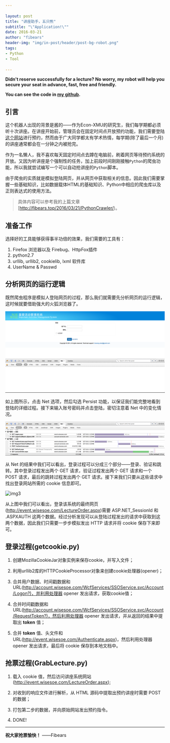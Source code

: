 ```yaml
---

layout: post
title: "讲座助手，五只熊"
subtitle: "\"Application!\""
date: 2016-03-21
author: "fibears"
header-img: "img/in-post/header/post-bg-robot.png"
tags:
- Python
- Tool

---
```


**Didn't reserve successfully for a lecture? No worry, my robot will help you secure your seat in advance, fast, free and friendly.**

**You can see the code in [my github](https://github.com/fibears/LoginXMULecture).**

## 引言

这个机器人出现的背景是酱的——作为Econ-XMU的研究生，我们每学期都必须听十次讲座。在讲座开始前，管理员会在固定时间点开放预约功能，我们需要登陆[这个网站](http://event.wisesoe.com/)进行预约，然而由于广大同学都太有学术热情，每学期(除了最后一个月)的讲座通常都会在一分钟之内被抢完。

作为一名懒人，我不喜欢每天固定时间点去蹲在电脑前，刷着网页等待预约系统的开放。又因为听讲座是个强制性的任务，加上前段时间刚刚接触`Python`的爬虫功能，所以我就尝试编写一个可以自动抢讲座的`Python`脚本。

由于爬虫的实质就是模拟登陆网页，并从网页中获取相关的信息。因此我们需要掌握一些基础知识，比如数据载体HTML的基础知识、Python中相应的爬虫库以及正则表达式的使用方法。

> 具体内容可以参考我的上篇文章[http://fibears.top/2016/03/21/PythonCrawler/)。

## 准备工作

选择好的工具能够获得事半功倍的效果，我们需要的工具有：

1. Firefox 浏览器以及 Firebug、HttpFox插件
2. python2.7
3. urllib, urllib2, cookielib, lxml 软件库
4. UserName & Passwd

## 分析网页的运行逻辑

既然爬虫程序是模拟人登陆网页的过程，那么我们就需要先分析网页的运行逻辑，这时候就要借助强大的火狐浏览器了。

![img1](/img/in-post/main/post-login-1.png)

如上图所示，点击 Net 选项，然后勾选 Persist 功能，以保证我们能完整地看到登陆的详细过程。接下来输入账号密码并点击登陆，密切注意着 Net 中的变化情况。

![img2](/img/in-post/main/post-login-2.png)

从 Net 的结果中我们可以看出，登录过程可以分成三个部分——登录、验证和跳转。其中登录过程发出两个 GET 请求，验证过程发出两个 GET 请求和一个 POST 请求，最后的跳转过程发出两个 GET 请求。接下来我们只要从这些请求中找出登录网站所需的 cookie 信息即可。

![img3](/img/in-post/main/post-login3.png)

从上图中我们可以看出，登录该系统的最终网页(http://event.wisesoe.com/LectureOrder.aspx)需要 ASP.NET_Sessionld 和 .ASPXAUTH 这两个数据。经过分析发现可以从登陆过程发出的请求中获取到这两个数据，因此我们只需要一步步模拟发出 HTTP 请求并将 cookie 保存下来即可。


## 登录过程(getcookie.py)

1. 创建MozillaCookieJar对象实例来保存cookie，并写入文件；

2. 利用urllib2库的HTTPCookieProcessor对象来创建cookie处理器(opener)；

3. 合并用户数据、时间戳数据和 URL(http://account.wisesoe.com/WcfServices/SSOService.svc/Account/Logon?)，并利用处理器 opener 发出请求，获取cookie值；

4. 合并时间戳数据和 URL(http://account.wisesoe.com/WcfServices/SSOService.svc/Account/RequestToken?)，然后利用处理器 opener 发出请求，并从返回的结果中提取出 **token** 值；

5. 合并 **token** 值、头文件和 URL(http://event.wisesoe.com/Authenticate.aspx)，然后利用处理器 opener 发出请求，最后将 cookie 保存到本地文档中。

## 抢票过程(GrabLecture.py)

1. 载入 cookie 值，然后访问讲座系统网站(http://event.wisesoe.com/LectureOrder.aspx);

2. 对收到的响应文件进行解析，从 HTML 源码中提取出预约讲座时需要 POST 的数据；

3. 打包第二步的数据，并向原始网站发出预约指令。

4. DONE!


---

**祝大家抢票愉快！** ——Fibears


